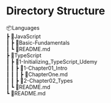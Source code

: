 # Directory Structure  

 📦Languages  
 ┣ 📂JavaScript  
 ┃ ┣ 📂Basic-Fundamentals  
 ┃ ┗ 📜README.md  
 ┣ 📂TypeScript  
 ┃ ┣ 📂1-Initializing_TypeScript_Udemy  
 ┃ ┃ ┣ 📂1-Chapter01_Intro  
 ┃ ┃ ┃ ┣ 📜ChapterOne.md  
 ┃ ┃ ┣ 📂2-Chapter02_Types  
 ┃ ┗ 📜README.md  
 ┗ 📜README.md  